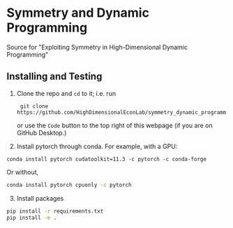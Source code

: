 # Symmetry and Dynamic Programming
Source for "Exploiting Symmetry in High-Dimensional Dynamic Programming"

## Installing and Testing

1. Clone the repo and `cd` to it; i.e. run
        
        git clone https://github.com/HighDimensionalEconLab/symmetry_dynamic_programming.git

    or use the `Code` button to the top right of this webpage (if you are on GitHub Desktop.)

2. Install pytorch through conda.  For example, with a GPU:
```bashe
conda install pytorch cudatoolkit=11.3 -c pytorch -c conda-forge
```
Or without,
```bash
conda install pytorch cpuonly -c pytorch
```

3. Install packages
```bash
pip install -r requirements.txt
pip install -e .
```
